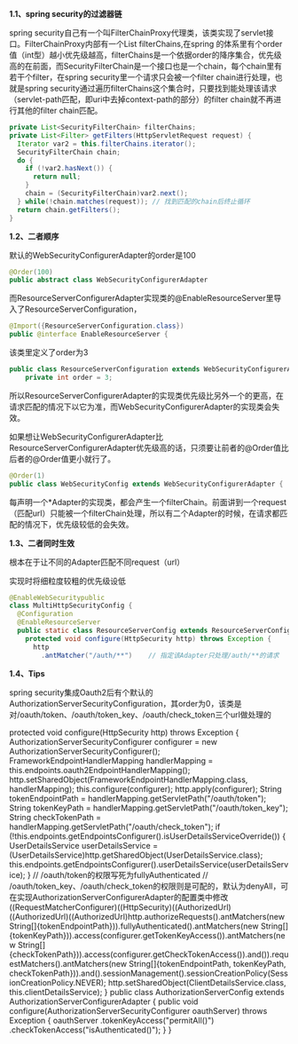 **1.1、spring security的过滤器链**

spring security自己有一个叫FilterChainProxy代理类，该类实现了servlet接口。FilterChainProxy内部有一个List<SecurityFilterChain>  filterChains,在spring 的体系里有个order值（int型）越小优先级越高，filterChains是一个依据order的降序集合，优先级高的在前面，而SecurityFilterChain是一个接口也是一个chain，每个chain里有若干个filter，在spring security里一个请求只会被一个filter chain进行处理，也就是spring security通过遍历filterChains这个集合时，只要找到能处理该请求（servlet-path匹配，即uri中去掉context-path的部分）的filter chain就不再进行其他的filter chain匹配。
```java
private List<SecurityFilterChain> filterChains; 
private List<Filter> getFilters(HttpServletRequest request) {    
  Iterator var2 = this.filterChains.iterator();     
  SecurityFilterChain chain;    
  do {        
    if (!var2.hasNext()) {            
      return null;        
    }         
    chain = (SecurityFilterChain)var2.next();    
  } while(!chain.matches(request)); // 找到匹配的chain后终止循环     
  return chain.getFilters();  
}
```

**1.2、二者顺序**

默认的WebSecurityConfigurerAdapter的order是100
```java
@Order(100)
public abstract class WebSecurityConfigurerAdapter
```
而ResourceServerConfigurerAdapter实现类的@EnableResourceServer里导入了ResourceServerConfiguration，
```java
@Import({ResourceServerConfiguration.class}) 
public @interface EnableResourceServer {
```
该类里定义了order为3
```java
public class ResourceServerConfiguration extends WebSecurityConfigurerAdapter implements Ordered {    
	private int order = 3;   
```
所以ResourceServerConfigurerAdapter的实现类优先级比另外一个的更高，在请求匹配的情况下以它为准，而WebSecurityConfigurerAdapter的实现类会失效。

如果想让WebSecurityConfigurerAdapter比ResourceServerConfigurerAdapter优先级高的话，只须要让前者的@Order值比后者的@Order值更小就行了。
```java
@Order(1) 
public class WebSecurityConfig extends WebSecurityConfigurerAdapter {
```
每声明一个*Adapter的实现类，都会产生一个filterChain。前面讲到一个request（匹配url）只能被一个filterChain处理，所以有二个Adapter的时候，在请求都匹配的情况下，优先级较低的会失效。

**1.3、二者同时生效**

根本在于让不同的Adapter匹配不同request（url）

实现时将细粒度较粗的优先级设低

```java
@EnableWebSecuritypublic 
class MultiHttpSecurityConfig {        
  @Configuration        
  @EnableResourceServer                              
  public static class ResourceServerConfig extends ResourceServerConfigurerAdapter {          		@Override         
    protected void configure(HttpSecurity http) throws Exception {             
      http                                
        .antMatcher("/auth/**")    // 指定该Adapter只处理/auth/**的请求                 		.authorizeRequests()   // 对该路径做更细的权限控制                                .antMatchers("/auth/admin").hasAuthority("ROLE_ADMIN")                                .antMatchers("/admin/user").hasAuthority("ROLE_USER")                 .anyRequest().authenticated();         }     }      @Configuration     public static class WebSecurityConfig extends WebSecurityConfigurerAdapter {         protected void configure(HttpSecurity http) throws Exception {             http                 .authorizeRequests()  // 因为它的顺序在上面的Adapter之后，所以实际是对/auth/**外的所有请求做权限的控制                 .antMatchers("/actutor/**").permitAll(                                .antMatchers("/admin/**").hasAuthority("ROLE_ADMIN")                                .anyRequest()                                .authenticated();         }     }  }
```


**1.4、Tips**

spring security集成Oauth2后有个默认的AuthorizationServerSecurityConfiguration，其order为0，该类是对/oauth/token、/oauth/token_key、/oauth/check_token三个url做处理的

protected void configure(HttpSecurity http) throws Exception {    AuthorizationServerSecurityConfigurer configurer = new AuthorizationServerSecurityConfigurer();    FrameworkEndpointHandlerMapping handlerMapping = this.endpoints.oauth2EndpointHandlerMapping();    http.setSharedObject(FrameworkEndpointHandlerMapping.class, handlerMapping);    this.configure(configurer);    http.apply(configurer);    String tokenEndpointPath = handlerMapping.getServletPath("/oauth/token");    String tokenKeyPath = handlerMapping.getServletPath("/oauth/token_key");    String checkTokenPath = handlerMapping.getServletPath("/oauth/check_token");    if (!this.endpoints.getEndpointsConfigurer().isUserDetailsServiceOverride()) {        UserDetailsService userDetailsService = (UserDetailsService)http.getSharedObject(UserDetailsService.class);        this.endpoints.getEndpointsConfigurer().userDetailsService(userDetailsService);    }    // /oauth/token的权限写死为fullyAuthenticated    // /oauth/token_key、/oauth/check_token的权限则是可配的，默认为denyAll，可在实现AuthorizationServerConfigurerAdapter的配置类中修改    ((RequestMatcherConfigurer)((HttpSecurity)((AuthorizedUrl)((AuthorizedUrl)((AuthorizedUrl)http.authorizeRequests().antMatchers(new String[]{tokenEndpointPath})).fullyAuthenticated().antMatchers(new String[]{tokenKeyPath})).access(configurer.getTokenKeyAccess()).antMatchers(new String[]{checkTokenPath})).access(configurer.getCheckTokenAccess()).and()).requestMatchers().antMatchers(new String[]{tokenEndpointPath, tokenKeyPath, checkTokenPath})).and().sessionManagement().sessionCreationPolicy(SessionCreationPolicy.NEVER);    http.setSharedObject(ClientDetailsService.class, this.clientDetailsService); } public class AuthorizationServerConfig extends AuthorizationServerConfigurerAdapter {        public void configure(AuthorizationServerSecurityConfigurer oauthServer) throws Exception {            oauthServer                .tokenKeyAccess("permitAll()")                .checkTokenAccess("isAuthenticated()");        } }